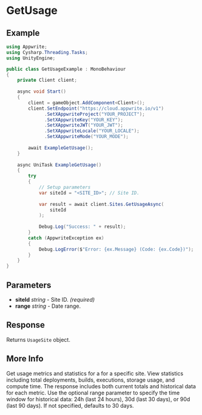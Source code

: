 # GetUsage

## Example

```csharp
using Appwrite;
using Cysharp.Threading.Tasks;
using UnityEngine;

public class GetUsageExample : MonoBehaviour
{
    private Client client;
    
    async void Start()
    {
        client = gameObject.AddComponent<Client>();
        client.SetEndpoint("https://cloud.appwrite.io/v1")
              .SetXAppwriteProject("YOUR_PROJECT");
              .SetXAppwriteKey("YOUR_KEY");
              .SetXAppwriteJWT("YOUR_JWT");
              .SetXAppwriteLocale("YOUR_LOCALE");
              .SetXAppwriteMode("YOUR_MODE");
        
        await ExampleGetUsage();
    }
    
    async UniTask ExampleGetUsage()
    {
        try
        {
            // Setup parameters
            var siteId = "<SITE_ID>"; // Site ID.
            
            var result = await client.Sites.GetUsageAsync(
                siteId
            );
            
            Debug.Log("Success: " + result);
        }
        catch (AppwriteException ex)
        {
            Debug.LogError($"Error: {ex.Message} (Code: {ex.Code})");
        }
    }
}
```

## Parameters

- **siteId** *string* - Site ID. *(required)*
- **range** *string* - Date range.

## Response

Returns `UsageSite` object.
## More Info

Get usage metrics and statistics for a for a specific site. View statistics including total deployments, builds, executions, storage usage, and compute time. The response includes both current totals and historical data for each metric. Use the optional range parameter to specify the time window for historical data: 24h (last 24 hours), 30d (last 30 days), or 90d (last 90 days). If not specified, defaults to 30 days.
